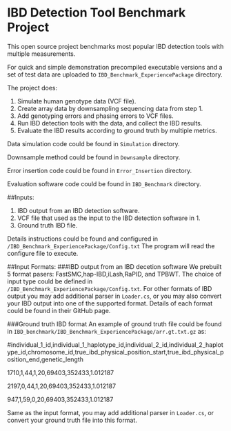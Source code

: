 # IBD Detection Tool Benchmark Project

This open source project benchmarks most popular IBD detection tools with multiple measurements. 

For quick and simple demonstration precompiled executable versions and a set of test data are uploaded to ```IBD_Benchmark_ExperiencePackage``` directory.

The project does:
1. Simulate human genotype data (VCF file).
2. Create array data by downsampling sequencing data from step 1.
3. Add genotyping errors and phasing errors to VCF files.
4. Run IBD detection tools with the data, and collect the IBD results.
5. Evaluate the IBD results according to ground truth by multiple metrics.

Data simulation code could be found in ```Simulation``` directory.

Downsample method could be found in ```Downsample``` directory.

Error insertion code could be found in  ```Error_Insertion``` directory.

Evaluation software code could be found in  ```IBD_Benchmark``` directory.


##Inputs:
1. IBD output from an IBD detection software.
2. VCF file that used as the input to the IBD detection software in 1.
3. Ground truth IBD file.

Details instructions could be found and configured in ```/IBD_Benchmark_ExperiencePackage/Config.txt```
The program will read the configure file to execute.

##Input Formats:
###IBD output from an IBD decetion software
We prebuilt 5 format pasers: FastSMC,hap-IBD,iLash,RaPID, and TPBWT. The choice of input type could be defined in ```/IBD_Benchmark_ExperiencePackage/Config.txt```.
For other formats of IBD output you may add additional parser in ```Loader.cs```, or you may also convert your IBD output into one of the supported format. Details of each format could be found in their GitHub page. 

###Ground truth IBD format
An example of ground truth file could be found in ```IBD_benchmark/IBD_Benchmark_ExperiencePackage/arr.gt.txt.gz``` as:

#individual_1_id,individual_1_haplotype_id,individual_2_id,individual_2_haplotype_id,chromosome_id,true_ibd_physical_position_start,true_ibd_physical_position_end,genetic_length

1710,1,44,1,20,69403,352433,1.012187

2197,0,44,1,20,69403,352433,1.012187

947,1,59,0,20,69403,352433,1.012187

Same as the input format, you may add additional parser in ```Loader.cs```, or convert your ground truth file into this format.


